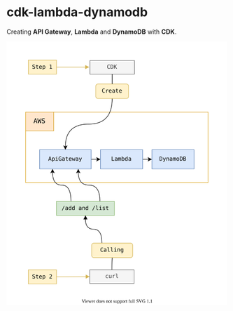 # cdk-lambda-dynamodb

Creating **API Gateway**, **Lambda** and **DynamoDB** with **CDK**.

![architecture.svg](architecture.svg)
